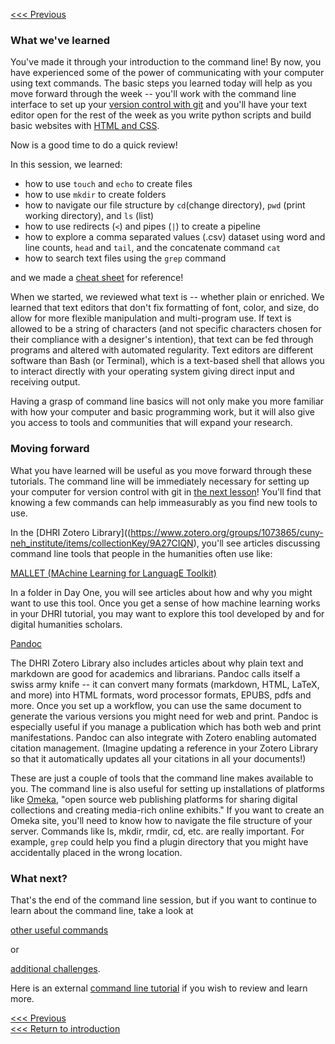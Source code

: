 [<<< Previous](grep.md)

### What we've learned

You've made it through your introduction to the command line! By now, you have experienced some of the power of communicating with your computer using text commands. The basic steps you learned today will help as you move forward through the week -- you'll work with the command line interface to set up your [version control with git](https://github.com/DHRI-Curriculum/git) and you'll have your text editor open for the rest of the week as you write python scripts and build basic websites with [HTML and CSS](https://github.com/DHRI-Curriculum/html-css).

Now is a good time to do a quick review!

In this session, we learned:
- how to use `touch` and `echo` to create files 
- how to use `mkdir` to create folders
- how to navigate our file structure by `cd`(change directory), `pwd` (print working directory), and `ls` (list)
- how to use redirects (`<`) and pipes (`|`) to create a pipeline
- how to explore a comma separated values (.csv) dataset using word and line counts, `head` and `tail`, and the concatenate command `cat`
- how to search text files using the `grep` command

and we made a [cheat sheet](commands.md) for reference!

When we started, we reviewed what text is -- whether plain or enriched. We learned that text editors that don't fix formatting of font, color, and size, do allow for more flexible manipulation and multi-program use. If text is allowed to be a string of characters (and not specific characters chosen for their compliance with a designer's intention), that text can be fed through programs and altered with automated regularity. Text editors are different software than Bash (or Terminal), which is a text-based shell that allows you to interact directly with your operating system giving direct input and receiving output. 

Having a grasp of command line basics will not only make you more familiar with how your computer and basic programming work, but it will also give you access to tools and communities that will expand your research.

### Moving forward

What you have learned will be useful as you move forward through these tutorials. The command line will be immediately necessary for setting up your computer for version control with git in [the next lesson](https://github.com/DHRI-Curriculum/git)! You'll find that knowing a few commands can help immeasurably as you find new tools to use.

In the [DHRI Zotero Library]((https://www.zotero.org/groups/1073865/cuny-neh_institute/items/collectionKey/9A27CIQN), you'll see articles discussing command line tools that people in the humanities often use like:

[MALLET (MAchine Learning for LanguagE Toolkit)](http://mallet.cs.umass.edu/index.php)

In a folder in Day One, you will see articles about how and why you might want to use this tool. Once you get a sense of how machine learning works in your DHRI tutorial, you may want to explore this tool developed by and for digital humanities scholars.

[Pandoc](https://pandoc.org/)

The DHRI Zotero Library also includes articles about why plain text and markdown are good for academics and librarians. Pandoc calls itself a swiss army knife -- it can convert many formats (markdown, HTML, LaTeX, and more) into HTML formats, word processor formats, EPUBS, pdfs and more. Once you set up a workflow, you can use the same document to generate the various versions you might need for web and print. Pandoc is especially useful if you manage a publication which has both web and print manifestations. Pandoc can also integrate with Zotero enabling automated citation management. (Imagine updating a reference in your Zotero Library so that it automatically updates all your citations in all your documents!)

These are just a couple of tools that the command line makes available to you. The command line is also useful for setting up installations of platforms like [Omeka](https://omeka.org/), "open source web publishing platforms for sharing digital collections and creating media-rich online exhibits."  If you want to create an Omeka site, you'll need to know how to navigate the file structure of your server. Commands like ls, mkdir, rmdir, cd, etc. are really important. For example, `grep` could help you find a plugin directory that you might have accidentally placed in the wrong location.

### What next?

That's the end of the command line session, but if you want to continue to learn about the command line, take a look at 

[other useful commands](other-commands.md) 

or 

[additional challenges](challenges.md).

Here is an external [command line tutorial]( https://ryanstutorials.net/linuxtutorial/) if you wish to review and learn more.

[<<< Previous](grep.md)  
[<<< Return to introduction](README.md)


